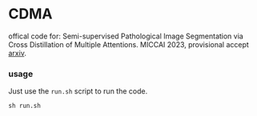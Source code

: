 # CDMA
offical code for: Semi-supervised Pathological Image Segmentation via Cross Distillation of Multiple Attentions. MICCAI 2023, provisional accept [arxiv](https://arxiv.org/abs/2305.18830).

### usage
Just use the ```run.sh``` script to run the code.
```
sh run.sh
```

